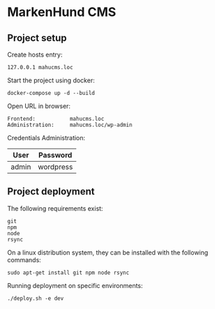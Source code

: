 # MarkenHund CMS

## Project setup
Create hosts entry:

    127.0.0.1 mahucms.loc

Start the project using docker:

    docker-compose up -d --build
    
Open URL in browser:

    Frontend:           mahucms.loc
    Administration:     mahucms.loc/wp-admin
    
Credentials Administration:

| User | Password |
|----|-----|
| admin | wordpress |

## Project deployment

The following requirements exist:

    git
    npm
    node
    rsync
    
On a linux distribution system, they can be installed with the following commands:

    sudo apt-get install git npm node rsync 
    
Running deployment on specific environments:

    ./deploy.sh -e dev